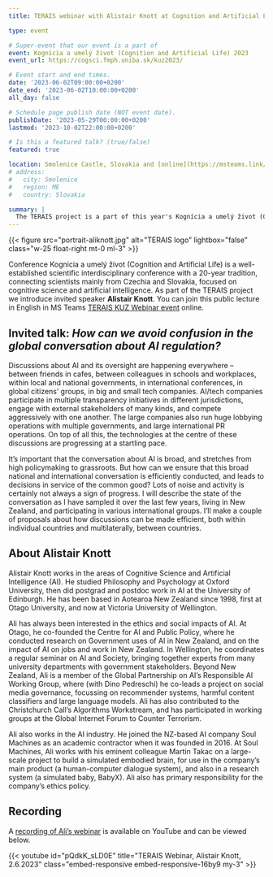 ```yaml
---
title: TERAIS webinar with Alistair Knott at Cognition and Artificial Life 2023

type: event

# Super-event that our event is a part of
event: Kognícia a umelý život (Cognition and Artificial Life) 2023
event_url: https://cogsci.fmph.uniba.sk/kuz2023/

# Event start and end times.
date: '2023-06-02T09:00:00+0200'
date_end: '2023-06-02T10:00:00+0200'
all_day: false

# Schedule page publish date (NOT event date).
publishDate: '2023-05-29T00:00:00+0200'
lastmod: '2023-10-02T22:00:00+0200'

# Is this a featured talk? (true/false)
featured: true

location: Smolenice Castle, Slovakia and [online](https://msteams.link/D8MA)
# address:
#   city: Smolenice
#   region: ME
#   country: Slovakia

summary: |
  The TERAIS project is a part of this year's Kognícia a umelý život (Cognition and Artificial Life), an interdisciplinary scientific conference with a 20-year tradition, connecting scientists mainly from Czechia and Slovakia, focused on cognitive science and artificial intelligence. As part of the TERAIS project we introduce invited speaker Alistair Knott with the topic “How can we avoid confusion in the global conversation about AI regulation?” and we invite you to attend his lecture on Friday, June 2 at 9:00 a.m. online at https://msteams.link/D8MA. Recording of the webinar is now available on [YouTube](https://www.youtube.com/watch?v=pQdkK_sLD0E).
---
```

  
{{< figure src="portrait-aliknott.jpg" alt="TERAIS logo"
    lightbox="false" class="w-25 float-right mt-0 ml-3" >}}

Conference Kognícia a umelý život (Cognition and Artificial Life) is a well-established scientific interdisciplinary conference with a 20-year tradition, connecting scientists mainly from Czechia and Slovakia, focused on cognitive science and artificial intelligence. As part of the TERAIS project we introduce invited speaker **Alistair Knott**. You can join this public lecture in English in MS Teams [TERAIS KUZ Webinar event](https://msteams.link/D8MA) online.

## Invited talk: <cite>How can we avoid confusion in the global conversation about AI regulation?</cite>

Discussions about AI and its oversight are happening everywhere – between friends in cafes, between colleagues in schools and workplaces, within local and national governments, in international conferences, in global citizens’ groups, in big and small tech companies. AI/tech companies participate in multiple transparency initiatives in different jurisdictions, engage with external stakeholders of many kinds, and compete aggressively with one another. The large companies also run huge lobbying operations with multiple governments, and large international PR operations. On top of all this, the technologies at the centre of these discussions are progressing at a startling pace. 

It’s important that the conversation about AI is broad, and stretches from high policymaking to grassroots. But how can we ensure that this broad national and international conversation is efficiently conducted, and leads to decisions in service of the common good? Lots of noise and activity is certainly not always a sign of progress. I will describe the state of the conversation as I have sampled it over the last few years, living in New Zealand, and participating in various international groups. I’ll make a couple of proposals about how discussions can be made efficient, both within individual countries and multilaterally, between countries. 

## About Alistair Knott

Alistair Knott works in the areas of Cognitive Science and Artificial Intelligence (AI). He studied Philosophy and Psychology at Oxford University, then did postgrad and postdoc work in AI at the University of Edinburgh. He has been based in Aotearoa New Zealand since 1998, first at Otago University, and now at Victoria University of Wellington. 

Ali has always been interested in the ethics and social impacts of AI. At Otago, he co-founded the Centre for AI and Public Policy, where he conducted research on Government uses of AI in New Zealand, and on the impact of AI on jobs and work in New Zealand. In Wellington, he coordinates a regular seminar on AI and Society, bringing together experts from many university departments with government stakeholders. Beyond New Zealand, Ali is a member of the Global Partnership on AI’s Responsible AI Working Group, where (with Dino Pedreschi) he co-leads a project on social media governance, focussing on recommender systems, harmful content classifiers and large language models. Ali has also contributed to the Christchurch Call’s Algorithms Workstream, and has participated in working groups at the Global Internet Forum to Counter Terrorism. 

Ali also works in the AI industry. He joined the NZ-based AI company Soul Machines as an academic contractor when it was founded in 2016. At Soul Machines, Ali works with his eminent colleague Martin Takac on a large-scale project to build a simulated embodied brain, for use in the company’s main product (a human-computer dialogue system), and also in a research system (a simulated baby, BabyX). Ali also has primary responsibility for the company’s ethics policy. 


## Recording

A [recording of Ali’s webinar](https://www.youtube.com/watch?v=pQdkK_sLD0E) is available on YouTube and can be viewed below.

{{< youtube id="pQdkK_sLD0E"
   title="TERAIS Webinar, Alistair Knott, 2.6.2023" 
   class="embed-responsive embed-responsive-16by9 my-3" >}}

